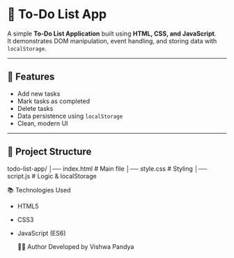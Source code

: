 # 📝 To-Do List App

A simple **To-Do List Application** built using **HTML, CSS, and JavaScript**.  
It demonstrates DOM manipulation, event handling, and storing data with `localStorage`.

---

## 🚀 Features
- Add new tasks
- Mark tasks as completed
- Delete tasks
- Data persistence using `localStorage`
- Clean, modern UI

---

## 📂 Project Structure
todo-list-app/
│── index.html # Main file
│── style.css # Styling
│── script.js # Logic & localStorage

📚 Technologies Used

- HTML5
- CSS3
- JavaScript (ES6)

  👨‍💻 Author
Developed by Vishwa Pandya
